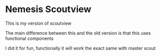 # Nemesis Scoutview

This is my version of scoutview

The main difference between this and the old version is that this uses functional components

I did it for fun, functionally it will work the exact same with master scout
